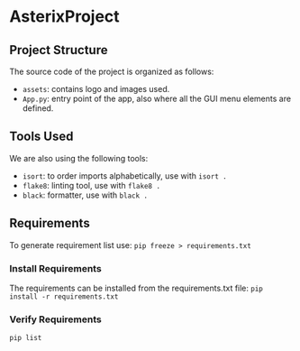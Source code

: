 # AsterixProject
## Project Structure

The source code of the project is organized as follows:

- `assets`: contains logo and images used.
- `App.py`: entry point of the app, also where all the GUI menu elements are defined.
 

## Tools Used

We are also using the following tools:
- `isort`: to order imports alphabetically, use with `isort .`
- `flake8`: linting tool, use with `flake8 .`
- `black`: formatter, use with `black .`

## Requirements
To generate requirement list use:
`pip freeze > requirements.txt`

### Install Requirements

The requirements can be installed from the requirements.txt file:
`pip install -r requirements.txt`

### Verify Requirements
`pip list`
